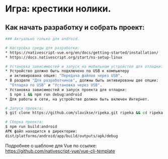 # Игра: крестики нолики.

## Как начать разработку и собрать проект:
``` bash
### Актуально только для android.

# Настройка среды для разработки:
* https://nativescript-vue.org/en/docs/getting-started/installation/
* https://docs.nativescript.org/start/ns-setup-linux

# Установка зависимостей и запуск на мобильном устройстве для отладки:
* Устройство должно быть подключено по USB к компьютеру
  и активирована опция: "Передача файлов через USB".
* В разделе "Для разработчиков", должны быть активированы две опции:
  "Отладка по USB" и "Установка через USB".
* Установка зависимостей и запуск проекта для отладки:
  $ npm i && npm run debug:android
* Для работы в сети, на устройстве должен быть включен Интернет.

# Запуск проекта:
$ git clone https://github.com/slavikse/ripeka.git ripeka && cd ripeka && npm i && npm run watch:android

# Сборка проекта:
$ npm run build:android
APK файл находится в директории:
dist/platforms/android/app/build/outputs/apk/debug

```

Подробнее о шаблоне для Vue по ссылке: https://github.com/nativescript-vue/vue-cli-template
